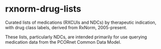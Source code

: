 # rxnorm-drug-lists
Curated lists of medications (RXCUIs and NDCs) by therapeutic indication, with drug class labels, derived from RxNorm, 2005-present. 

These lists, particularly NDCs, are intended primarily for use querying medication data from the PCORnet Common Data Model.
